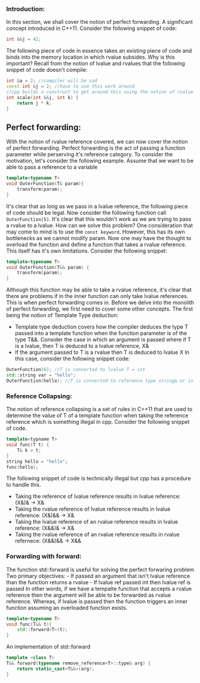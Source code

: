 ### Introduction:
In this section, we shall cover the notion of perfect forwarding. 
A significant concept introduced in C++11.
Consider the following snippet of code:
```cpp
int &&j = 42;
```
The following piece of code in essence takes an existing piece of code and binds into the memory location in which rvalue subsides. 
Why is this important?
Recall from the notion of lvalue and rvalues that the following snippet of code doesn't compile:
```cpp
int &a = 2; //compiler will be sad 
const int &j = 2; //have to use this work around 
//cpp builds a construct to get around this using the notion of rvalue
int scale(int &&j, int k) {
    return j * k;
}
```
## Perfect forwarding:
With the notion of rvalue reference covered, we can now cover the notion of perfect forwarding.
Perfect forwarding is the act of passing a function parameter while perserving it's reference category.
To consider the motivation, let's consider the following example.
Assume that we want to be able to pass a reference to a variable 
```cpp
template<typename T> 
void OuterFunction(T& param){
    transform(param);
}
```
It's clear that as long as we pass in a lvalue reference, the following piece of code should be legal.
Now consider the following function call `OuterFunction(5)`. It's clear that this wouldn't work as we are trying to pass a rvalue to a lvalue.
How can we solve this problem?
One consideration that may come to mind is to use the `const keyword`. However, this has its own bottlenecks as we cannot modify param.
Now one may have the thought to overload the function and define a function that takes a rvalue reference. This itself has it's own limitations.
Consider the following snippet:
```cpp
template<typename T> 
void OuterFunction(T&& param) {
    transform(param);
}

```
Although this function may be able to take a rvalue reference, it's clear that there are problems if in the inner function can only take lvalue references.
This is when perfect forwarding comes in. Before we delve into the monolith of perfect forwarding, we first need to cover some other concepts.
The first being the notion of Template Type deduction:
- Template type deduction covers how the compiler deduces the type T passed into a template function when the function parameter is of the type T&&.
Consider the case in which an argument is passed where if T is a lvalue, then T is deduced to a lvalue reference, X&
- If the argument passed to T is a rvalue then T is deduced to lvalue X
In this case, consider the following snippet code:
```cpp
OuterFunction(6); //T is converted to lvalue T = int  
std::string var = "hello";
OuterFunction(hello); //T is converted to reference type string& or in other words T = string&

```
### Reference Collapsing:
The notion of reference collapsing is a set of rules in C++11 that are used to determine the value of T of a template function when taking the reference reference which is something illegal in cpp.
Consider the following snippet of code. 
```cpp
template<typname T>
void func(T t) {
    T& k = t;
}
string hello = "hello";
func(hello);
```
The following snippet of code is technically illegal but cpp has a procedure to handle this.
- Taking the reference of lvalue reference results in lvalue reference: (X&)& -> X& 
- Taking the rvalue reference of lvalue reference results in lvalue reference: (X&)&& -> X&
- Taking the lvalue reference of an rvalue reference results in lvalue reference:  (X&&)& -> X&
- Taking the rvalue reference of an rvalue reference results in rvalue refernece: (X&&)&& -> X&&
### Forwarding with forward:
The function std::forward is useful for solving the perfect forwaring problem 
Two primary objectives:
    - If passed an argument that isn't lvalue reference than the function returns a rvalue
    - If lvalue ref passed int then lvalue ref is passed
In other words, if we have a tempalte function that accepts a rvalue reference then the argument will be able to be forwarded as rvalue reference.
Whereas, if lvalue is passed then the function triggers an inner function assuming an overloaded function exists.
```cpp
template<typename T>
void func(T&& t){
    std::forward<T>(t);
}
```
An implementation of std::forward
```cpp
template <class T>
T&& forward(typename remove_reference<T>::type& arg) {
    return static_cast<T&&>(arg);
}
```

